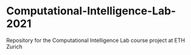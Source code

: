 # Computational-Intelligence-Lab-2021
Repository for the Computational Intelligence Lab course project at ETH Zurich
